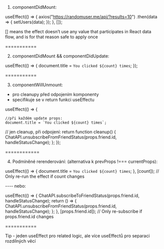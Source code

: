 1. componentDidMount:

useEffect(() => {
  axios("https://randomuser.me/api/?results=10")
    .then(data => {
      setUsers(data);
    });
}, []);

[] means the effect doesn’t use any value that participates in React data flow,
and is for that reason safe to apply once


===========

2. componentDidMount && componentDidUpdate:

 useEffect(() => {
   document.title = `You clicked ${count} times`;
 });

===========

3. componentWillUnmount:
- pro cleanupy před odpojením komponenty
- specifikuje se v return funkci useEffectu

useEffect(() => {

    //při každém update props:
    document.title = `You clicked ${count} times`;

   // jen cleanup, při odpojení:
   return function cleanup() {
     ChatAPI.unsubscribeFromFriendStatus(props.friend.id, handleStatusChange);
   };
 });

============

4. Podmíněné rerenderování: (alternativa k prevProps !=== currentProps):

useEffect(() => {
  document.title = `You clicked ${count} times`;
}, [count]); // Only re-run the effect if count changes

---- nebo:

useEffect(() => {
  ChatAPI.subscribeToFriendStatus(props.friend.id, handleStatusChange);
  return () => {
    ChatAPI.unsubscribeFromFriendStatus(props.friend.id, handleStatusChange);
  };
}, [props.friend.id]); // Only re-subscribe if props.friend.id changes


===========

Tip - jeden useEffect pro related logic, ale více useEffectů pro separaci rozdílných věcí
